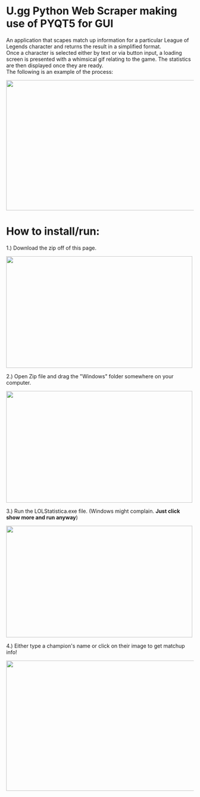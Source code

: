 # U.gg Python Web Scraper making use of PYQT5 for GUI 

An application that scapes match up information for a particular League of Legends character and returns the result in a simplified format.  
Once a character is selected either by text or via button input, a loading screen is presented with a whimsical gif relating to the game. The statistics are then displayed once they are ready.    
The following is an example of the process:   

<img src="https://github.com/IbrahAbd/Webscrapper-for-League-of-legends-data-with-PyQt5-GUI/blob/master/Code/GithubGifs/githubAhri.gif" width="600" height = "350"/>

# How to install/run:
1.) Download the zip off of this page. 

<img src="https://github.com/IbrahAbd/Webscrapper-for-League-of-legends-data-with-PyQt5-GUI/blob/master/Code/GithubGifs/githubDownload.gif" width="500" height = "300">

2.) Open Zip file and drag the "Windows" folder somewhere on your computer. 

<img src="https://github.com/IbrahAbd/Webscrapper-for-League-of-legends-data-with-PyQt5-GUI/blob/master/Code/GithubGifs/githubDrag.gif" width="500" height = "300">

3.) Run the LOLStatistica.exe file. (Windows might complain. **Just click show more and run anyway**)

<img src="https://github.com/IbrahAbd/Webscrapper-for-League-of-legends-data-with-PyQt5-GUI/blob/master/Code/GithubGifs/githubOpenExe.gif" width="500" height = "300">

4.) Either type a champion's name or click on their image to get matchup info!

<img src="https://github.com/IbrahAbd/Webscrapper-for-League-of-legends-data-with-PyQt5-GUI/blob/master/Code/GithubGifs/githubViego.gif" width="600" height = "350"/>


